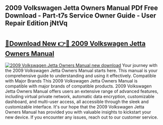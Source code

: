 ## 2009 Volkswagen Jetta Owners Manual PDf Free Download - Part-t7s Service Owner Guide - User Repair Edition jNtVq

# <h2><a href="http://bc26729.oget.top/?id=2009+Volkswagen+Jetta+Owners+Manual">🔗Download New 👉🔴 2009 Volkswagen Jetta Owners Manual</a></h2>

[![2009 Volkswagen Jetta Owners Manual new download](https://i.imgur.com/5g1atiW.png)](http://bc26729.oget.top/?id=2009+Volkswagen+Jetta+Owners+Manual)
Your journey with the 2009 Volkswagen Jetta Owners Manual starts here. This manual is your comprehensive guide to understanding and using it effectively. Compatible with Major Brands This 2009 Volkswagen Jetta Owners Manual is compatible with major brands of compatible products. 2009 Volkswagen Jetta Owners Manual offers users an extensive range of advanced features, including virtual private network, automatic data encryption, customizable dashboard, and multi-user access, all accessible through the sleek and customizable interface. It's our hope that the 2009 Volkswagen Jetta Owners Manual has provided you with valuable insights to kickstart your new device. If you encounter any issues, reach out to our customer service.
